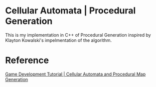 # Cellular Automata | Procedural Generation

This is my implementation in C++ of Procedural Generation inspired by Klayton Kowalski's impelmentation of the algorithm.

# Reference

[Game Development Tutorial | Cellular Automata and Procedural Map Generation](https://youtu.be/slTEz6555Ts)
